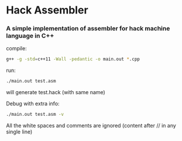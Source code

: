 # Hack Assembler

### A simple implementation of assembler for hack machine language in C++


compile:
```bash
g++ -g -std=c++11 -Wall -pedantic -o main.out *.cpp
```
run:
```bash
./main.out test.asm 
```
will generate test.hack (with same name)


Debug with extra info:
```bash
./main.out test.asm -v
```
All the white spaces and comments are ignored (content after // in any single line)
